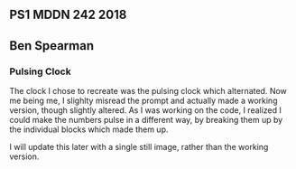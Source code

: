 ## PS1 MDDN 242 2018
## Ben Spearman

### Pulsing Clock

The clock I chose to recreate was the pulsing clock which alternated. Now me being me, I slighlty misread the prompt and actually made a working version, though slightly altered. As I was working on the code, I realized I could make the numbers pulse in a different way, by breaking them up by the individual blocks which made them up.

I will update this later with a single still image, rather than the working version.